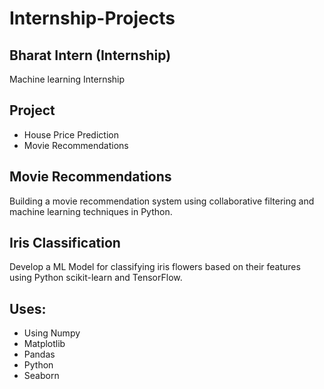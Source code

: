 # Internship-Projects
## Bharat Intern (Internship)
Machine learning Internship
## Project 
- House Price Prediction 
- Movie Recommendations


## Movie Recommendations
Building a movie recommendation system using collaborative filtering and machine learning techniques in Python.
## Iris Classification
Develop a ML Model for classifying iris flowers based on their features using Python scikit-learn and TensorFlow.

## Uses:
- Using Numpy
- Matplotlib
- Pandas
- Python
- Seaborn
